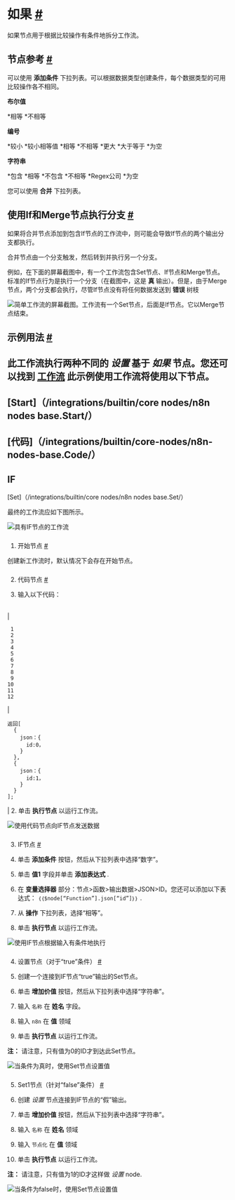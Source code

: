 


 如果
 [#](#如果是 "永久链接")
===============================



 如果节点用于根据比较操作有条件地拆分工作流。
 



 节点参考
 [#](#节点引用 "永久链接")
-------------------------------------------------------



 可以使用
 **添加条件**
 下拉列表。可以根据数据类型创建条件，每个数据类型的可用比较操作各不相同。
 



**布尔值**



*相等
*不相等



**编号**



*较小
*较小相等值
*相等
*不相等
*更大
*大于等于
*为空



**字符串**



*包含
*相等
*不包含
*不相等
*Regex公司
*为空



 您可以使用
 **合并**
 下拉列表。
 



 使用If和Merge节点执行分支
 [#](#使用if和merge节点执行分支 "永久链接")
-----------------------------------------------------------------------------------------------------------



 如果将合并节点添加到包含If节点的工作流中，则可能会导致If节点的两个输出分支都执行。
 



 合并节点由一个分支触发，然后转到并执行另一个分支。
 



 例如，在下面的屏幕截图中，有一个工作流包含Set节点、If节点和Merge节点。标准的If节点行为是执行一个分支（在截图中，这是
 **真**
 输出）。但是，由于Merge节点，两个分支都会执行，尽管If节点没有将任何数据发送到
 **错误**
 树枝
 



![简单工作流的屏幕截图。工作流有一个Set节点，后面是If节点。它以Merge节点结束。](https://d3.3wubrfki0l6.8..cloudfront.net/4.699c2.1.6f5.ea86a21c95d46fe4c05aea95aef7.ad/45a8d/_images/integrations/builtin/core-nodes/merge/if-merge-节点。png)




 示例用法
 [#](#示例用法 "永久链接")
-----------------------------------------------------



 此工作流执行两种不同的
 *设置*
 基于
 *如果*
 节点。您还可以找到
 [工作流](https://n8n.io/workflows/581) 
 此示例使用工作流将使用以下节点。
-
 [Start]（/integrations/builtin/core nodes/n8n nodes base.Start/）
 -
 [代码]（/integrations/builtin/core-nodes/n8n-nodes-base.Code/）
 -
 IF
 -
 [Set]（/integrations/builtin/core nodes/n8n nodes base.Set/）




 最终的工作流应如下图所示。
 



![具有IF节点的工作流](https://d33wubrfki0l68.cloudfront.net/643a927abe0e47ae3533cd2bf84a43d80acab0e6/69950/_images/integrations/builtin/core-nodes/if/workflow.png)



### 
 1. 开始节点
 [#](#1-start-node "永久链接")



 创建新工作流时，默认情况下会存在开始节点。
 


### 
 2. 代码节点
 [#](#2-代码-代码 "永久链接")


1. 输入以下代码：
 


|  |  |
| --- | --- |
| 

```
 1
 2
 3
 4
 5
 6
 7
 8
 9
10
11
12
```

 | 

```
返回[
  {
    json：{
      id:0，
    }
  },
  {
    json：{
      id:1，
    }
  }
];

```

 |
2. 单击
 **执行节点**
 以运行工作流。



![使用代码节点向IF节点发送数据](https://d33wubrfki0l68.cloudfront.net/fee61b72710a357dfe0f530b770ddafba8f7469a/69303/_images/integrations/builtin/core-nodes/if/function_node.png)



### 
 3. IF节点
 [#](#3-if-node "永久链接")


1. 单击
 **添加条件**
 按钮，然后从下拉列表中选择“数字”。
2. 单击
 **值1**
 字段并单击
 **添加表达式**
 .
3. 在
 **变量选择器**
 部分：节点>函数>输出数据>JSON>ID。您还可以添加以下表达式：
 `｛｛$node[“Function”].json[“id”]｝｝`
 .
4. 从
 **操作**
 下拉列表，选择“相等”。
5. 单击
 **执行节点**
 以运行工作流。



![使用IF节点根据输入有条件地执行](https://d33wubrfki0l68.cloudfront.net/f56acf224d7ff1aef5f4074c8e5fb30999bfa95a/21f9a/_images/integrations/builtin/core-nodes/if/if_node.png)



### 
 4. 设置节点（对于“true”条件）
 [#](#4-set-node-for-true-condition "永久链接")


1. 创建一个连接到IF节点“true”输出的Set节点。
2. 单击
 **增加价值**
 按钮，然后从下拉列表中选择“字符串”。
3. 输入
 `名称`
 在
 **姓名**
 字段。
4. 输入
 `n8n`
 在
 **值**
 领域
5. 单击
 **执行节点**
 以运行工作流。



**注：**
 请注意，只有值为0的ID才到达此Set节点。
 



![当条件为真时，使用Set节点设置值](https://d33wubrfki0l68.cloudfront.net/154d75d491f751701f45f819857a3f2aba62a8e2/2b265/_images/integrations/builtin/core-nodes/if/set_node.png)



### 
 5. Set1节点（针对“false”条件）
 [#](#5-set1-node-for-false条件 "永久链接")


1. 创建
 *设置*
 节点连接到IF节点的“假”输出。
2. 单击
 **增加价值**
 按钮，然后从下拉列表中选择“字符串”。
3. 输入
 `名称`
 在
 **姓名**
 领域
4. 输入
 `节点化`
 在
 **值**
 领域
5. 单击
 **执行节点**
 以运行工作流。



**注：**
 请注意，只有值为1的ID才这样做
 *设置*
 node.
 



![当条件为false时，使用Set节点设置值](https://d33wubrfki0l68.cloudfront.net/1f44d5920b03629e3012a1841ae946c236d2f187/8ea46/_images/integrations/builtin/core-nodes/if/set1_node.png)





